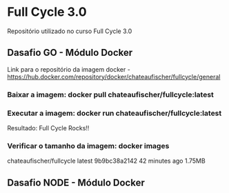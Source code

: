 # Full Cycle 3.0
Repositório utilizado no curso Full Cycle 3.0

## Dasafio GO - Módulo Docker
Link para o repositório da imagem docker - https://hub.docker.com/repository/docker/chateaufischer/fullcycle/general

### Baixar a imagem: docker pull chateaufischer/fullcycle:latest
### Executar a imagem: docker run chateaufischer/fullcycle:latest
Resultado: Full Cycle Rocks!!
### Verificar o tamanho da imagem: docker images
chateaufischer/fullcycle                                           latest              9b9bc38a2142   42 minutes ago   1.75MB

## Dasafio NODE - Módulo Docker
